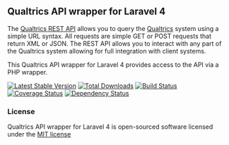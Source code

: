 ## Qualtrics API wrapper for Laravel 4

The [Qualtrics REST API](https://survey.qualtrics.com/WRAPI/ControlPanel/docs.php) allows you to query the [Qualtrics](http://www.qualtrics.com) system using a simple URL syntax. All requests are simple GET or POST requests that return XML or JSON. The REST API allows you to interact with any part of the Qualtrics system allowing for full integration with client systems.

This Qualtrics API wrapper for Laravel 4 provides access to the API via a PHP wrapper.

[![Latest Stable Version](https://poser.pugx.org/morphatic/qualtrics/v/stable.png)](https://packagist.org/packages/morphatic/qualtrics) 
[![Total Downloads](https://poser.pugx.org/morphatic/qualtrics/downloads.png)](https://packagist.org/packages/morphatic/qualtrics) 
[![Build Status](https://travis-ci.org/morphatic/qualtrics.png?branch=master)](https://travis-ci.org/morphatic/qualtrics) 
[![Coverage Status](https://coveralls.io/repos/morphatic/qualtrics/badge.png)](https://coveralls.io/r/morphatic/qualtrics)
[![Dependency Status](https://www.versioneye.com/user/projects/52c8b848ec1375078b0000d1/badge.png)](https://www.versioneye.com/user/projects/52c8b848ec1375078b0000d1)

### License

Qualtrics API wrapper for Laravel 4 is open-sourced software licensed under the [MIT license](http://opensource.org/licenses/MIT)